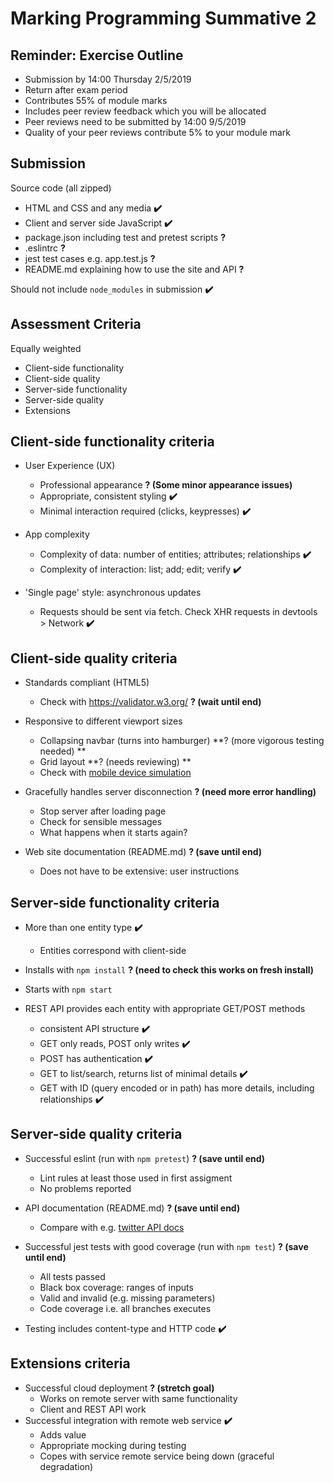 
# Marking Programming Summative 2


## Reminder: Exercise Outline

- Submission by 14:00 Thursday 2/5/2019
- Return after exam period
- Contributes 55% of module marks
- Includes peer review feedback which you will be allocated
- Peer reviews need to be submitted by 14:00 9/5/2019
- Quality of your peer reviews contribute 5% to your module mark


## Submission

Source code (all zipped)

- HTML and CSS and any media **✔️**
- Client and server side JavaScript **✔️**
- package.json including test and pretest scripts **?**
- .eslintrc **?**
- jest test cases e.g. app.test.js **?**
- README.md explaining how to use the site and API **?**

Should not include `node_modules` in submission **✔️**


## Assessment Criteria

Equally weighted

- Client-side functionality
- Client-side quality
- Server-side functionality
- Server-side quality
- Extensions


## Client-side functionality criteria

- User Experience (UX)
  - Professional appearance **? (Some minor appearance issues)**
  - Appropriate, consistent styling **✔️**
  - Minimal interaction required (clicks, keypresses) **✔️**


- App complexity
  - Complexity of data: number of entities; attributes; relationships **✔️**
  - Complexity of interaction: list; add; edit; verify **✔️**
- 'Single page' style: asynchronous updates
  - Requests should be sent via fetch. Check XHR requests in devtools > Network **✔️**


## Client-side quality criteria

- Standards compliant (HTML5)
  - Check with <https://validator.w3.org/> **? (wait until end)**
- Responsive to different viewport sizes
  - Collapsing navbar (turns into hamburger) **? (more vigorous testing needed) **
  - Grid layout **? (needs reviewing) **
  - Check with [mobile device simulation](https://developers.google.com/web/tools/chrome-devtools/device-mode/)


- Gracefully handles server disconnection **? (need more error handling)**
  - Stop server after loading page
  - Check for sensible messages
  - What happens when it starts again?
- Web site documentation (README.md) **? (save until end)**
  - Does not have to be extensive: user instructions

## Server-side functionality criteria

- More than one entity type **✔️**
  - Entities correspond with client-side
- Installs with `npm install` **? (need to check this works on fresh install)**
- Starts with `npm start`


- REST API provides each entity with appropriate GET/POST methods
  - consistent API structure **✔️**
  - GET only reads, POST only writes **✔️**
  - POST has authentication **✔️**
  - GET to list/search, returns list of minimal details **✔️**
  - GET with ID (query encoded or in path) has more details, including relationships **✔️**


## Server-side quality criteria

- Successful eslint (run with `npm pretest`) **? (save until end)**
  - Lint rules at least those used in first assigment
  - No problems reported
- API documentation (README.md) **? (save until end)**
  - Compare with e.g. [twitter API docs](https://developer.twitter.com/en/docs/api-reference-index)


- Successful jest tests with good coverage (run with `npm test`) **? (save until end)**
  - All tests passed
  - Black box coverage: ranges of inputs
  - Valid and invalid (e.g. missing parameters)
  - Code coverage i.e. all branches executes
- Testing includes content-type and HTTP code **✔️**


## Extensions criteria

- Successful cloud deployment **? (stretch goal)**
  - Works on remote server with same functionality
  - Client and REST API work
- Successful integration with remote web service **✔️**
  - Adds value
  - Appropriate mocking during testing
  - Copes with service remote service being down (graceful degradation)
